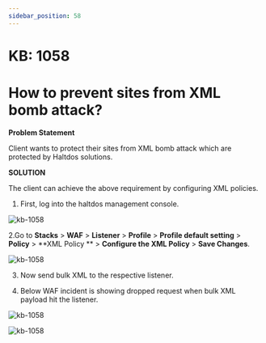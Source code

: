 ```yaml
---
sidebar_position: 58
---
```


# KB: 1058

# How to prevent sites from XML bomb attack?

**Problem Statement**

Client wants to protect their sites from XML bomb attack which are protected by Haltdos solutions.

**SOLUTION**

The client can achieve the above requirement by configuring XML policies.

1. First, log into the haltdos management console.

![kb-1058](/tutorials/proflogin.png)

2.Go to **Stacks** > **WAF** > **Listener** > **Profile** > **Profile default setting** > **Policy** > **XML Policy ** > **Configure the XML Policy** > **Save Changes**.

![kb-1058](/tutorials/xml.png)

3. Now send bulk XML to the respective listener.

4. Below WAF incident is showing dropped request when bulk XML payload hit the listener.

![kb-1058](/tutorials/xmlreport.png)

![kb-1058](/tutorials/xmlincident.png)








